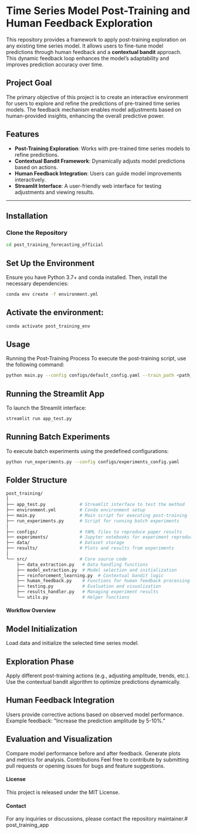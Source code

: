 # Time Series Model Post-Training and Human Feedback Exploration

This repository provides a framework to apply post-training exploration on any existing time series model. It allows users to fine-tune model predictions through human feedback and a **contextual bandit** approach. This dynamic feedback loop enhances the model’s adaptability and improves prediction accuracy over time.

## Project Goal

The primary objective of this project is to create an interactive environment for users to explore and refine the predictions of pre-trained time series models. The feedback mechanism enables model adjustments based on human-provided insights, enhancing the overall predictive power.

## Features

- **Post-Training Exploration**: Works with pre-trained time series models to refine predictions.
- **Contextual Bandit Framework**: Dynamically adjusts model predictions based on actions.
- **Human Feedback Integration**: Users can guide model improvements interactively.
- **Streamlit Interface**: A user-friendly web interface for testing adjustments and viewing results.

---

## Installation

### Clone the Repository

```bash
cd post_training_forecasting_official
```
## Set Up the Environment
Ensure you have Python 3.7+ and conda installed. Then, install the necessary dependencies:
```bash
conda env create -f environment.yml
```

## Activate the environment:
```bash
conda activate post_training_env
```
## Usage
Running the Post-Training Process
To execute the post-training script, use the following command:
```bash
python main.py --config configs/default_config.yaml --train_path <path_to_train_data> --model <model_name> --window_size <window_size> --prediction_horizon <prediction_horizon> --batch_size <batch_size> --method <rl_method>
```
## Running the Streamlit App
To launch the Streamlit interface:

```bash
streamlit run app_test.py
```
## Running Batch Experiments
To execute batch experiments using the predefined configurations:

```bash
python run_experiments.py --config configs/experiments_config.yaml
```
## Folder Structure
```bash
post_training/
│
├── app_test.py             # Streamlit interface to test the method
├── environment.yml         # Conda environment setup
├── main.py                 # Main script for executing post-training
├── run_experiments.py      # Script for running batch experiments
│
├── configs/                # YAML files to reproduce paper results
├── experiments/            # Jupyter notebooks for experiment reproduction
├── data/                   # Dataset storage
├── results/                # Plots and results from experiments
│
└── src/                    # Core source code
    ├── data_extraction.py   # Data handling functions
    ├── model_extraction.py  # Model selection and initialization
    ├── reinforcement_learning.py  # Contextual bandit logic
    ├── human_feedback.py    # Functions for human feedback processing
    ├── testing.py           # Evaluation and visualization
    ├── results_handler.py   # Managing experiment results
    └── utils.py             # Helper functions
```
#### Workflow Overview
## Model Initialization

Load data and initialize the selected time series model.
## Exploration Phase

Apply different post-training actions (e.g., adjusting amplitude, trends, etc.).
Use the contextual bandit algorithm to optimize predictions dynamically.
## Human Feedback Integration

Users provide corrective actions based on observed model performance.
Example feedback: "Increase the prediction amplitude by 5-10%."
## Evaluation and Visualization

Compare model performance before and after feedback.
Generate plots and metrics for analysis.
Contributions
Feel free to contribute by submitting pull requests or opening issues for bugs and feature suggestions.

#### License
This project is released under the MIT License.

#### Contact
For any inquiries or discussions, please contact the repository maintainer.# post_training_app
